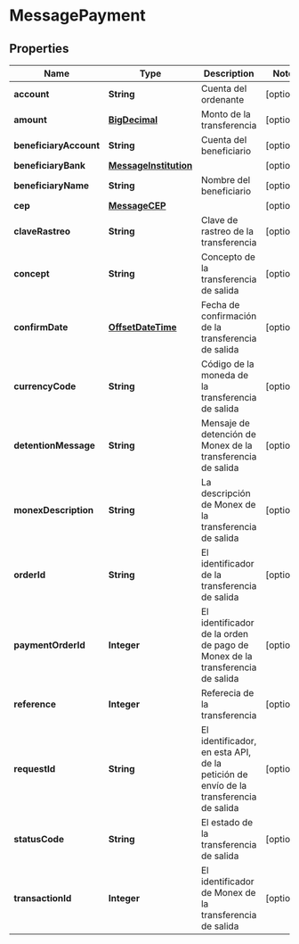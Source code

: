 # MessagePayment

## Properties
Name | Type | Description | Notes
------------ | ------------- | ------------- | -------------
**account** | **String** | Cuenta del ordenante |  [optional]
**amount** | [**BigDecimal**](BigDecimal.md) | Monto de la transferencia |  [optional]
**beneficiaryAccount** | **String** | Cuenta del beneficiario |  [optional]
**beneficiaryBank** | [**MessageInstitution**](MessageInstitution.md) |  |  [optional]
**beneficiaryName** | **String** | Nombre del beneficiario |  [optional]
**cep** | [**MessageCEP**](MessageCEP.md) |  |  [optional]
**claveRastreo** | **String** | Clave de rastreo de la transferencia |  [optional]
**concept** | **String** | Concepto de la transferencia de salida |  [optional]
**confirmDate** | [**OffsetDateTime**](OffsetDateTime.md) | Fecha de confirmación de la transferencia de salida |  [optional]
**currencyCode** | **String** | Código de la moneda de la transferencia de salida |  [optional]
**detentionMessage** | **String** | Mensaje de detención de Monex de la transferencia de salida |  [optional]
**monexDescription** | **String** | La descripción de Monex de la transferencia de salida |  [optional]
**orderId** | **String** | El identificador de la transferencia de salida |  [optional]
**paymentOrderId** | **Integer** | El identificador de la orden de pago de Monex de la transferencia de salida |  [optional]
**reference** | **Integer** | Referecia de la transferencia |  [optional]
**requestId** | **String** | El identificador, en esta API, de la petición de envío de la transferencia de salida |  [optional]
**statusCode** | **String** | El estado de la transferencia de salida |  [optional]
**transactionId** | **Integer** | El identificador de Monex de la transferencia de salida |  [optional]
